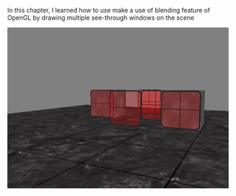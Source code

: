 In this chapter, I learned how to use make a use of blending feature of OpenGL by drawing multiple see-through windows on the scene 

![Alt text](Assets/ReadmeImages/Blending.png)